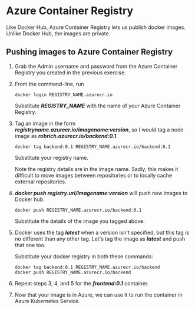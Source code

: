 Azure Container Registry
========================

Like Docker Hub, Azure Container Registry lets us publish docker images. Unlike Docker Hub, the images are private.

Pushing images to Azure Container Registry
------------------------------------------

1. Grab the Admin username and password from the Azure Container Registry you created in the previous exercise.

2. From the command-line, run

   ```
   docker login REGISTRY_NAME.azurecr.io
   ```

   Substitute ***REGISTRY_NAME*** with the name of your Azure Container Registry.

3. Tag an image in the form ***registryname.azurecr.io/imagename:version***, so I would tag a node image as ***robrich.azurecr.io/backend:0.1***.

   ```
   docker tag backend:0.1 REGISTRY_NAME.azurecr.io/backend:0.1
   ```

   Substitute your registry name.

   Note the registry details are in the image name. Sadly, this makes it difficult to move images between repositories or to locally cache external repositories.

4. ***docker push registry.url/imagename:version*** will push new images to Docker hub.

   ```
   docker push REGISTRY_NAME.azurecr.io/backend:0.1
   ```

   Substitute the details of the image you tagged above.

5. Docker uses the tag ***latest*** when a version isn't specified, but this tag is no different than any other tag. Let's tag the image as ***latest*** and push that one too.

   Substitute your docker registry in both these commands:

   ```
   docker tag backend:0.1 REGISTRY_NAME.azurecr.io/backend
   docker push REGISTRY_NAME.azurecr.io/backend
   ```

6. Repeat steps 3, 4, and 5 for the ***frontend:0.1*** container.

7. Now that your image is in Azure, we can use it to run the container in Azure Kubernetes Service.
